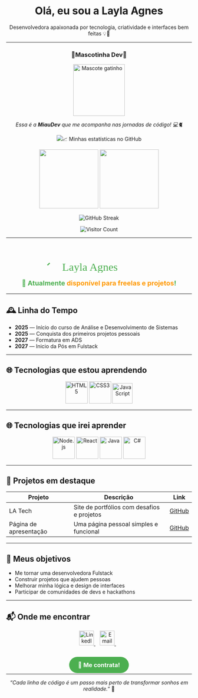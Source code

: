 <h1 align="center">Olá, eu sou a Layla Agnes</h1>

<p align="center">
  Desenvolvedora apaixonada por tecnologia, criatividade e interfaces bem feitas 💡🎨  
</p>

---
<h3 align="center">🐾Mascotinha Dev🐾</h3>
<p align="center"> <img src="https://raw.githubusercontent.com/LaylAgnes/LaylAgnes/main/gato.gif" width="140" alt="Mascote gatinho" /> </p> <p align="center"> <em>Essa é a <strong>MiauDev</strong> que me acompanha nas jornadas de código! 💻🐈</em> </p> <p align="center"> <img src="https://capsule-render.vercel.app/api?type=wave&color=0:00c6ff,100:0072ff&height=100&section=foote

---

## 📈 Minhas estatísticas no GitHub

<p align="center">
  <img height="160em" src="https://github-readme-stats.vercel.app/api?username=LaylAgnes&show_icons=true&theme=radical" />
  <img height="160em" src="https://github-readme-stats.vercel.app/api/top-langs/?username=LaylAgnes&layout=compact&theme=radical"/>
</p>

<p align="center">
  <img src="https://github-readme-streak-stats.herokuapp.com/?user=LaylAgnes&theme=radical" alt="GitHub Streak" />
</p>

<p align="center">
  <img src="https://komarev.com/ghpvc/?username=LaylAgnes" alt="Visitor Count" />
</p>

---

<p align="center">
  <svg width="300" height="80" viewBox="0 0 300 80" fill="none" xmlns="http://www.w3.org/2000/svg">
    <path d="M10 60 Q60 10 110 60 T210 60" stroke="#4CAF50" stroke-width="3" fill="none" stroke-dasharray="300" stroke-dashoffset="300">
      <animate attributeName="stroke-dashoffset" from="300" to="0" dur="3s" repeatCount="indefinite" />
    </path>
    <text x="50" y="75" font-family="Brush Script MT, cursive" font-size="30" fill="#4CAF50">Layla Agnes</text>
  </svg>
</p>

<p align="center" style="font-size:18px; font-weight:bold; color:#4CAF50;">
  🚀 Atualmente <span style="color:#FF9800;">disponível para freelas e projetos</span>!
</p>

---


## 🕰️ Linha do Tempo

- **2025** — Início do curso de Análise e Desenvolvimento de Sistemas  
- **2025** — Conquista dos primeiros projetos pessoais
- **2027** — Formatura em ADS
- **2027** — Inicio da Pós em Fulstack
  
---

## 🌐 Tecnologias que estou aprendendo

<p align="center">
  <img src="https://cdn.jsdelivr.net/gh/devicons/devicon/icons/html5/html5-original-wordmark.svg" width="60" alt="HTML5"/>
  <img src="https://cdn.jsdelivr.net/gh/devicons/devicon/icons/css3/css3-original-wordmark.svg" width="60" alt="CSS3"/>
  <img src="https://upload.wikimedia.org/wikipedia/commons/b/ba/Javascript_badge.svg" width="55" alt="JavaScript"/>
</p>

---

## 🌐 Tecnologias que irei aprender

<p align="center">
  <img src="https://cdn.jsdelivr.net/gh/devicons/devicon/icons/nodejs/nodejs-original.svg" width="60" alt="Node.js"/>
  <img src="https://cdn.jsdelivr.net/gh/devicons/devicon/icons/react/react-original-wordmark.svg" width="60" alt="React"/>
  <img src="https://cdn.jsdelivr.net/gh/devicons/devicon/icons/java/java-original-wordmark.svg" width="60" alt="Java"/>
  <img src="https://cdn.jsdelivr.net/gh/devicons/devicon/icons/csharp/csharp-original.svg" width="60" alt="C#"/>
</p>

---

## 🚀 Projetos em destaque

| Projeto                  | Descrição                                  | Link                                                                                 |
|-------------------------|--------------------------------------------|--------------------------------------------------------------------------------------|
| LA Tech                 | Site de portfólios com desafios e projetos | [GitHub](https://github.com/LaylAgnes/LA.Tech)                                      |
| Página de apresentação  | Uma página pessoal simples e funcional      | [GitHub](https://github.com/LaylAgnes/Pagina-de-apresenta-o-pessoal)                 |

---

## 🎯 Meus objetivos

- Me tornar uma desenvolvedora Fulstack  
- Construir projetos que ajudem pessoas  
- Melhorar minha lógica e design de interfaces  
- Participar de comunidades de devs e hackathons

---

## 📬 Onde me encontrar

<p align="center">
  <a href="https://linkedin.com/in/laylaagnes" target="_blank" rel="noopener noreferrer">
    <img src="https://cdn.jsdelivr.net/gh/devicons/devicon/icons/linkedin/linkedin-original.svg" width="40" alt="LinkedIn" />
  </a>
  &nbsp;&nbsp;
  <a href="mailto:laylaagnes001@gmail.com" target="_blank" rel="noopener noreferrer">
    <img src="https://cdn-icons-png.flaticon.com/512/732/732200.png" width="40" alt="Email"/>
  </a>
  &nbsp;&nbsp;

  <p align="center" style="margin-top:40px;">
  <a href="mailto:laylaagnes001@gmail.com" style="background-color:#4CAF50; color:white; padding: 12px 24px; border-radius: 25px; text-decoration:none; font-weight:bold; font-size:16px;">
    💼 Me contrata!
  </a>
</p>
</p>




---

<p align="center"><i>“Cada linha de código é um passo mais perto de transformar sonhos em realidade.”</i> 💫</p>
